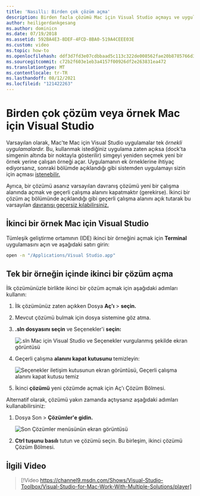 ```yaml
---
title: 'Nasıllı: Birden çok çözüm açma'
description: Birden fazla çözümü Mac için Visual Studio açmayı ve uygulamanın birden fazla örneğini açmayı öğrenin.
author: heiligerdankgesang
ms.author: dominicn
ms.date: 07/19/2018
ms.assetid: 592BA4E3-8DEF-4FCD-8BA0-519A4CEEE03E
ms.custom: video
ms.topic: how-to
ms.openlocfilehash: ddf3d7fd3e07cdbbaad5c113c322de008562fae20b8785766d341db19b78ea1e
ms.sourcegitcommit: c72b2f603e1eb3a4157f00926df2e263831ea472
ms.translationtype: MT
ms.contentlocale: tr-TR
ms.lasthandoff: 08/12/2021
ms.locfileid: "121422263"
---
```

# <a name="open-multiple-solutions-or-instances-of-visual-studio-for-mac"></a>Birden çok çözüm veya örnek Mac için Visual Studio

Varsayılan olarak, Mac'te Mac için Visual Studio uygulamalar tek _örnekli uygulamalardır._ Bu, kullanmak istediğiniz uygulama zaten açıksa (dock'ta simgenin altında bir noktayla gösterilir) simgeyi yeniden seçmek yeni bir örnek yerine çalışan örneği açar. Uygulamanın ek örneklerine ihtiyaç ediyorsanız, sonraki bölümde açıklandığı gibi sistemden uygulamayı sizin için açması [istenebilir.](#open-a-second-instance-of-visual-studio-for-mac)

Ayrıca, bir çözümü asanız varsayılan davranış çözümü yeni bir çalışma alanında açmak ve geçerli çalışma alanını kapatmaktır (gerekirse). İkinci bir çözüm aç bölümünde açıklandığı gibi geçerli çalışma alanını açık tutarak bu varsayılan [davranışı geçersiz kılabilirsiniz.](#open-a-second-solution-inside-a-single-instance)

## <a name="open-a-second-instance-of-visual-studio-for-mac"></a>İkinci bir örnek Mac için Visual Studio

Tümleşik geliştirme ortamının (IDE) ikinci bir örneğini açmak için **Terminal** uygulamasını açın ve aşağıdaki satırı girin:

```bash
open -n "/Applications/Visual Studio.app"
```

## <a name="open-a-second-solution-inside-a-single-instance"></a>Tek bir örneğin içinde ikinci bir çözüm açma

İlk çözümünüzle birlikte ikinci bir çözüm açmak için aşağıdaki adımları kullanın:

1. İlk çözümünüz zaten açıkken Dosya **Aç'ı**  >  **seçin.**
2. Mevcut çözümü bulmak için dosya sistemine göz atma.
3. **.sln dosyasını seçin** ve Seçenekler'i **seçin:**

    ![.sln Mac için Visual Studio ve Seçenekler vurgulanmış şekilde ekran görüntüsü](media/open-multiple-solutions-image3.png)

4. Geçerli çalışma **alanını kapat kutusunu** temizleyin:

    ![Seçenekler iletişim kutusunun ekran görüntüsü, Geçerli çalışma alanını kapat kutusu temiz](media/open-multiple-solutions-image1.png)

5. İkinci **çözümü** yeni çözümde açmak için Aç'ı Çözüm Bölmesi.

Alternatif olarak, çözümü yakın zamanda açtıysanız aşağıdaki adımları kullanabilirsiniz:

1. Dosya Son  >  **Çözümler'e gidin.**

    ![Son Çözümler menüsünün ekran görüntüsü](media/open-multiple-solutions-image2.png)

1. **Ctrl tuşunu basılı** tutun ve çözümü seçin. Bu birleşim, ikinci çözümü Çözüm Bölmesi.

## <a name="related-video"></a>İlgili Video

> [!Video https://channel9.msdn.com/Shows/Visual-Studio-Toolbox/Visual-Studio-for-Mac-Work-With-Multiple-Solutions/player]
